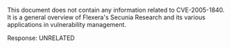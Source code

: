 This document does not contain any information related to CVE-2005-1840. It is a general overview of Flexera's Secunia Research and its various applications in vulnerability management.

Response: UNRELATED